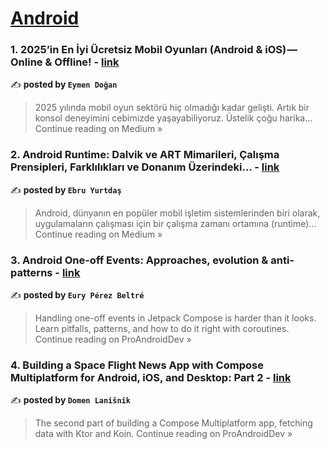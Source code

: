 
<h1><a href=https://medium.com/tag/android/recommended target="_blank" rel="noopener noreferrer">Android</a></h1>
<h3>1. 2025’in En İyi Ücretsiz Mobil Oyunları (Android & iOS) — Online & Offline! - <a href="https://medium.com/@kartaleym/2025in-en-i%CC%87yi-%C3%BCcretsiz-mobil-oyunlar%C4%B1-android-ios-online-offline-03044ec3022e?source=rss------android-5" target="_blank" rel="noopener noreferrer">link</a></h3>

✍️ **posted by `Eymen Doğan`**

<blockquote>2025 yılında mobil oyun sektörü hiç olmadığı kadar gelişti. Artık bir konsol deneyimini cebimizde yaşayabiliyoruz. Üstelik çoğu harika…
Continue reading on Medium »</blockquote>

<h3>2. Android Runtime: Dalvik ve ART Mimarileri, Çalışma Prensipleri, Farklılıkları ve Donanım Üzerindeki… - <a href="https://medium.com/@ebru.yrtds/android-runtime-dalvik-ve-art-mimarileri-%C3%A7al%C4%B1%C5%9Fma-prensipleri-farkl%C4%B1l%C4%B1klar%C4%B1-ve-donan%C4%B1m-%C3%BCzerindeki-742e0eebabe5?source=rss------android-5" target="_blank" rel="noopener noreferrer">link</a></h3>

✍️ **posted by `Ebru Yurtdaş`**

<blockquote>Android, dünyanın en popüler mobil işletim sistemlerinden biri olarak, uygulamaların çalışması için bir çalışma zamanı ortamına (runtime)…
Continue reading on Medium »</blockquote>

<h3>3. Android One-off Events: Approaches, evolution & anti-patterns - <a href="https://proandroiddev.com/android-one-off-events-approaches-evolution-anti-patterns-add887cd0250?source=rss------android-5" target="_blank" rel="noopener noreferrer">link</a></h3>

✍️ **posted by `Eury Pérez Beltré`**

<blockquote>Handling one-off events in Jetpack Compose is harder than it looks. Learn pitfalls, patterns, and how to do it right with coroutines.
Continue reading on ProAndroidDev »</blockquote>

<h3>4. Building a Space Flight News App with Compose Multiplatform for Android, iOS, and Desktop: Part 2 - <a href="https://proandroiddev.com/building-a-space-flight-news-app-with-compose-multiplatform-for-android-ios-and-desktop-part-2-d8541e15aaa6?source=rss------android-5" target="_blank" rel="noopener noreferrer">link</a></h3>

✍️ **posted by `Domen Lanišnik`**

<blockquote>The second part of building a Compose Multiplatform app, fetching data with Ktor and Koin.
Continue reading on ProAndroidDev »</blockquote>

